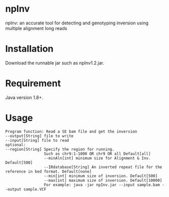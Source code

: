 # npInv
npInv: an accurate tool for detecting and genotyping inversion using multiple alignment long reads

# Installation
Download the runnable jar such as npInv1.2.jar.

# Requirement
Java version 1.8+.

# Usage
```
Program function: Read a SE bam file and get the inversion
--output[String] file to write
--input[String] file to read
optional:
--region[String] Specify the region for running.
                 Such as chr9:1-1000 OR chr9 OR all Default[all]
				 --minAln[int] minimum size for Alignment & Inv. Default[500]
				 --IRdatabase[String] An inverted repeat file for the reference in bed format. Default[none]
				 --min[int] minimum size of inversion. Default[500]
				 --max[int] maximum size of inversion. Default[10000]
				 For example: java -jar npInv.jar --input sample.bam --output sample.VCF
```
